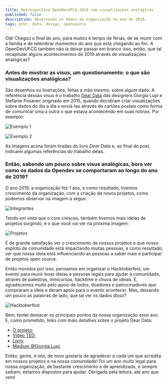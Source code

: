 ```yaml
---
title: Retrospectiva OpenDevUFCG 2019 com visualizações analógicas
published: false
description: Observando os dados da organização no ano de 2019.
tags: ptbr, data, design, opensource
---
```


Olá! Chegou o final do ano, para muitos é tempo de férias, de se reunir com a família e de relembrar momentos do ano que está chegando ao fim. A OpenDevUFCG também não ia deixar passar em branco isso, então, que tal recapitular alguns acontecimentos de 2019 através de visualizações analógicas?

### Antes de mostrar as visus, um questionamento: o que são visualizações analógicas? 

São desenhos ou ilustrações, feitas à mão mesmo, sobre algum dado. A referência dessas visus é o trabalho [Dear Data](http://www.dear-data.com/theproject) das designers Giorgia Lupi e Stefanie Posavec originado em 2015, quando decidiram criar visualizações sobre dados do dia a dia e enviá-las através de cartões postais como forma de comunicar uma à outra o que estava acontecendo em suas rotinas. Por exemplo:

![Exemplo 1](https://thepracticaldev.s3.amazonaws.com/i/e6soc2j62svs4xmzx8id.jpeg)

![Exemplo 2](https://thepracticaldev.s3.amazonaws.com/i/fvh56hxw83setj9828ip.jpg)

As imagens acima foram tiradas do livro _Dear Data_ e, ao final do post, indicarei algumas referências do trabalho delas.

### Então, sabendo um pouco sobre visus analógicas, bora ver como os dados da Opendev se comportaram ao longo do ano de 2019? 

O ano 2019, a organização fez 1 ano, e como resultado, tivemos crescimento da organização, com a criação de novos projetos, como podemos observar na imagem a seguir.

![Integrantes](https://thepracticaldev.s3.amazonaws.com/i/i7gekvfk1uh8u1a1qmda.jpeg) 

Tendo em vista que o core cresceu, também tivemos mais ideias de projetos surgindo, é o que você vai ver na próxima imagem:

![Projetos](https://thepracticaldev.s3.amazonaws.com/i/s69p68sabq47onmwc4ji.jpeg)

É de grande satisfação ver o crescimento de nossos projetos e que nosso espírito de comunidade está impactando muitas pessoas, e como resultado, ver que nossa ideia está influenciando as pessoas a saber mais e participar de projetos open source. 

Então movidos por isso, pensamos em organizar o Hacktoberfest, um evento para reunir boas ideias e pessoas legais para ajudar à comunidade, através de palestras, minicursos, hacktime e chuva de ideias. E, agradecemos muito pelo apoio de todos, doadores e patrocinadores que compraram a ideia e deram apoio para o evento acontecer. Mas, deixando um pouco as palavras de lado, que tal ver os dados disso?

![Hacktoberfest](https://thepracticaldev.s3.amazonaws.com/i/irk9d9e5jedlamja2a21.jpeg)

Bem, tentei destacar os principais pontos da nossa organização esse ano. E, como prometido, links com mais detalhes sobre o projeto Dear Data:

- [O projeto](http://www.dear-data.com/theproject);
- [Vídeo TED](https://www.ted.com/talks/giorgia_lupi_how_we_can_find_ourselves_in_data);
- [Livro](http://www.dear-data.com/thebook);
- [Medium @Giorgia Lupi](https://medium.com/@giorgialupi).

Então, gente, é isto, de novo gostaria de agradecer a cada um que acredita em nossos projetos e na nossa comunidade! Foi um ano muito legal para nossa organização, de bastante crescimento e de aprendizado, e sempre saibam, estamos dispostos para ajudar. Obrigada pela leitura, até ano que vem!
